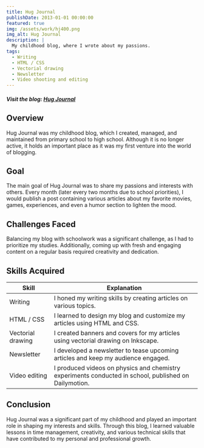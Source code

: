 ```yaml
---
title: Hug Journal
publishDate: 2013-01-01 00:00:00
featured: true
img: /assets/work/hj400.png
img_alt: Hug Journal
description: |
  My childhood blog, where I wrote about my passions.
tags:
  - Writing
  - HTML / CSS
  - Vectorial drawing
  - Newsletter
  - Video shooting and editing
---
```

##### Visit the blog: <a href="https://cracahouetes.canalblog.com/" target="_blank">Hug Journal</a>

## Overview
Hug Journal was my childhood blog, which I created, managed, and maintained from primary school to high school. Although it is no longer active, it holds an important place as it was my first venture into the world of blogging.

## Goal
The main goal of Hug Journal was to share my passions and interests with others. Every month (later every two months due to school priorities), I would publish a post containing various articles about my favorite movies, games, experiences, and even a humor section to lighten the mood.

## Challenges Faced
Balancing my blog with schoolwork was a significant challenge, as I had to prioritize my studies. Additionally, coming up with fresh and engaging content on a regular basis required creativity and dedication.

## Skills Acquired

| Skill          | Explanation                                                                                           |
|----------------|-------------------------------------------------------------------------------------------------------|
| Writing        | I honed my writing skills by creating articles on various topics.                                     |
| HTML / CSS     | I learned to design my blog and customize my articles using HTML and CSS.                             |
| Vectorial drawing | I created banners and covers for my articles using vectorial drawing on Inkscape.                     |
| Newsletter     | I developed a newsletter to tease upcoming articles and keep my audience engaged.                     |
| Video editing  | I produced videos on physics and chemistry experiments conducted in school, published on Dailymotion. |

## Conclusion
Hug Journal was a significant part of my childhood and played an important role in shaping my interests and skills. Through this blog, I learned valuable lessons in time management, creativity, and various technical skills that have contributed to my personal and professional growth.

